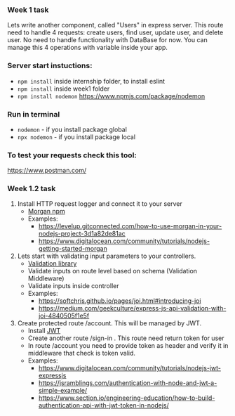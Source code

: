 ### Week 1 task

Lets write another component, called "Users" in express server.
This route need to handle 4 requests: create users, find user, update user, and delete user.
No need to handle functionality with DataBase for now. You can manage this 4 operations with variable inside your app.

### Server start instuctions:
* `npm install` inside internship folder, to install eslint
* `npm install` inside week1 folder
* `npm install nodemon` https://www.npmjs.com/package/nodemon

### Run in terminal
* `nodemon` - if you install package global
* `npx nodemon` - if you install package local

### To test your requests check this tool:
https://www.postman.com/


### Week 1.2 task

 1. Install HTTP request logger and connect it to your server 
    - [Morgan npm](https://www.npmjs.com/package/morgan)
    - Examples:
        - https://levelup.gitconnected.com/how-to-use-morgan-in-your-nodejs-project-3d1a82de81ac
        - https://www.digitalocean.com/community/tutorials/nodejs-getting-started-morgan
 2. Lets start with validating input parameters to your controllers.
    - [Validation library](https://www.npmjs.com/package/joi)
    - Validate inputs on route level based on schema (Validation Middleware)
    - Validate inputs inside controller 
    - Examples:
        - https://softchris.github.io/pages/joi.html#introducing-joi
        - https://medium.com/geekculture/express-js-api-validation-with-joi-4840505f1e5f
 3. Create protected route /account. This will be managed by JWT.
    - Install [JWT](https://www.npmjs.com/package/jsonwebtoken)
    - Create another route /sign-in . This route need return token for user
    - In route /account you need to provide token as header and verify it in middleware that check is token valid.
    - Examples:
        - https://www.digitalocean.com/community/tutorials/nodejs-jwt-expressjs
        - https://jsramblings.com/authentication-with-node-and-jwt-a-simple-example/
        - https://www.section.io/engineering-education/how-to-build-authentication-api-with-jwt-token-in-nodejs/

